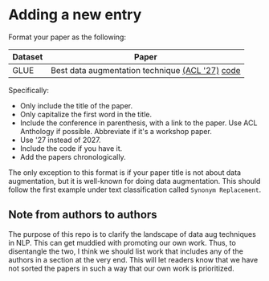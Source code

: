 # Adding a new entry

Format your paper as the following:

| Dataset | Paper | 
| -- | -- | 
| GLUE | Best data augmentation technique [(ACL '27)](https://github.com/styfeng/DataAug4NLP/) [code](https://github.com/styfeng/DataAug4NLP/) | 

Specifically:

- Only include the title of the paper.
- Only capitalize the first word in the title. 
- Include the conference in parenthesis, with a link to the paper. Use ACL Anthology if possible. Abbreviate if it's a workshop paper. 
- Use '27 instead of 2027. 
- Include the code if you have it.
- Add the papers chronologically. 

The only exception to this format is if your paper title is not about data augmentation, but it is well-known for doing data augmentation. 
This should follow the first example under text classification called `Synonym Replacement`.  

## Note from authors to authors 
The purpose of this repo is to clarify the landscape of data aug techniques in NLP. This can get muddied with promoting our own work.
Thus, to disentangle the two, I think we should list work that includes any of the authors in a section at the very end. 
This will let readers know that we have not sorted the papers in such a way that our own work is prioritized. 
